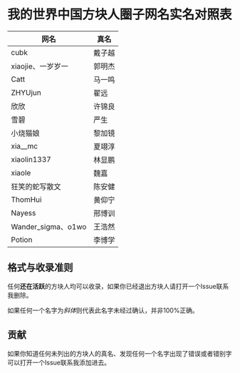 # 我的世界中国方块人圈子网名实名对照表

| 网名 | 真名 |
| --- | --- |
| cubk | 戴子越 |
| xiaojie、一岁岁一 | 郭明杰 |
| Catt | 马一鸣 |
| ZHYUjun | 翟远 |
| 欣欣 | 许锦良 |
| 雪碧 | 严生 |
| 小烧猫娘 | 黎加镜 |
| xia__mc | 夏翊淳 |
| xiaolin1337 | 林显鹏 |
| xiaole | 魏嘉 |
| 狂笑的蛇写散文 | 陈安健 |
| ThomHui | 黄仰宁 |
| Nayess | 邢博训 |
| Wander_sigma、o1wo | 王浩然 |
| Potion | 李博学 |

## 格式与收录准则

任何**还在活跃**的方块人均可以收录，如果你已经退出方块人请打开一个Issue联系我删除。

如果任何一个名字为*斜体*则代表此名字未经过确认，并非100%正确。

## 贡献

如果你知道任何未列出的方块人的真名、发现任何一个名字出现了错误或者错别字可以打开一个Issue联系我添加进去。
